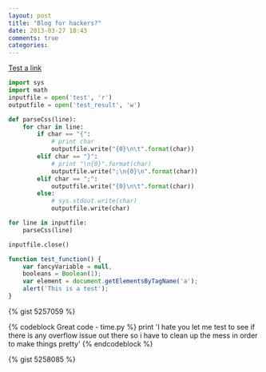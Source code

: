 ```yaml
---
layout: post
title: "Blog for hackers?"
date: 2013-03-27 18:43
comments: true
categories:
---
```


[Test a link](http://raejin.com "WATCH AND LEARN")
``` python
import sys
import math
inputfile = open('test', 'r')
outputfile = open('test_result', 'w')

def parseCss(line):
    for char in line:
        if char == "{":
            # print char
            outputfile.write("{0}\n\t".format(char))
        elif char == "}":
            # print "\n{0}".format(char)
            outputfile.write(";\n{0}\n".format(char))
        elif char == ";":
            outputfile.write("{0}\n\t".format(char))
        else:
            # sys.stdout.write(char)
            outputfile.write(char)

for line in inputfile:
    parseCss(line)

inputfile.close()
```

``` javascript
function test_function() {
    var fancyVariable = null,
    booleans = Boolean(1);
    var element = document.getElementsByTagName('a');
    alert('This is a test');
}
```

{% gist 5257059 %}

{% codeblock Great code - time.py %}
print 'I hate you let me test to see if there is any overflow issue out there so i have to clean up the mess in order to make things pretty'
{% endcodeblock %}

{% gist 5258085 %}